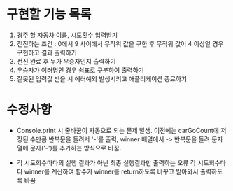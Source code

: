 # 구현할 기능 목록

1. 경주 할 자동차 이름, 시도횟수 입력받기
2. 전진하는 조건 : 0에서 9 사이에서 무작위 값을 구한 후 무작위 값이 4 이상일 경우 구현하고 결과 출력하기
3. 전진 완료 후 누가 우승자인지 출력하기
4. 우승자가 여러명인 경우 쉼표로 구분하여 출력하기
5. 잘못된 입력값 받을 시 에러예외 발생시키고 애플리케이션 종료하기

# 수정사항

- Console.print 시 줄바꿈이 자동으로 되는 문제 발생.
  이전에는 carGoCount에 저장된 수만큼 반복문을 돌려서 '-'를 출력,
  winner 배열에서
  -> 반복문을 돌려 문자열에 문자('-')를 추가하는 방식으로 바꿈.

- 각 시도회수마다의 실행 결과가 아닌 최종 실행결과만 출력하는 오류
  각 시도회수마다 winner를 계산하여 함수가 winner를 return하도록 바꾸고 받아와서 출력하도록 바꿈
